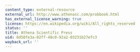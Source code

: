 ```yaml
---
content_type: external-resource
external_url: http://www.athenasc.com/probbook.html
has_external_license_warning: true
license: https://en.wikipedia.org/wiki/All_rights_reserved
status: ''
title: Athena Scientific Press
uid: 8d50fe3a-02ff-48c0-92a2-03231b27efc3
wayback_url: ''
---
```

